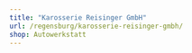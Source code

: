 ```yaml
---
title: "Karosserie Reisinger GmbH"
url: /regensburg/karosserie-reisinger-gmbh/
shop: Autowerkstatt
---
```

